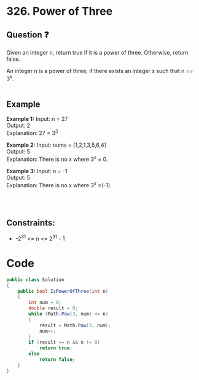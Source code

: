 # 326. Power of Three
## Question ❓ <br>
Given an integer n, return true if it is a power of three. Otherwise, return false.

An integer n is a power of three, if there exists an integer x such that n == 3<sup>x</sup>.
<br><br>

## Example

__Example 1:__
Input: n = 27   
Output: 2    
Explanation:  27 = 3<sup>3</sup>
<br>

__Example 2:__  Input: nums = [1,2,1,3,5,6,4]        
Output: 5       
Explanation: There is no x where 3<sup>x</sup> = 0.
<br>
  
    
__Example 3:__  Input: n = -1    
Output: 5       
Explanation: There is no x where 3<sup>x</sup> =(-1).

<br>
<br>
  
## Constraints:

- -2<sup>31</sup> <= n <= 2<sup>31</sup> - 1
# Code
```c#
public class Solution
{
    public bool IsPowerOfThree(int n)
    {
        int num = 0;
        double result = 0;
        while (Math.Pow(3, num) <= n)
        {
            result = Math.Pow(3, num);
            num++;
        }
        if (result == n && n != 0)
            return true;
        else
            return false;
    }
}

```
